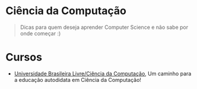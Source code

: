 # Ciência da Computação

> Dicas para quem deseja aprender Computer Science e não sabe por onde começar :)  

# Cursos

- [Universidade Brasileira Livre/Ciência da Computação](https://github.com/Universidade-Livre/ciencia-da-computacao), Um caminho para a educação autodidata em Ciência da Computação!
